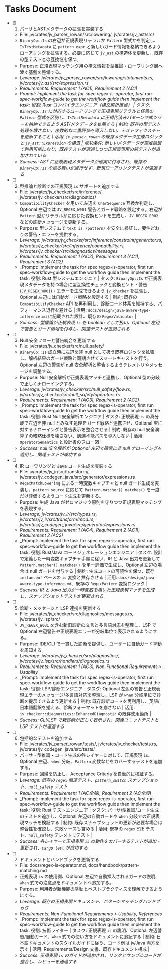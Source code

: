
# Tasks Document

- [x] 1. パーサとASTメタデータの拡張を実装する
  - File: jv/crates/jv_parser_rowan/src/lowering/, jv/crates/jv_ast/src/
  - `BinaryOp::Is` の右辺が正規表現リテラルか `Pattern` 型式かを判定し、`IsTestMetadata` に `pattern_expr` と新しいガード情報を格納できるようローアリングを拡張する。必要に応じて `jv_ast` の構造体を更新し、既存の型テストとの互換性を保つ。
  - Purpose: 正規表現マッチング用の構文情報を型推論・ローワリング層へ渡す基盤を整備する。
  - _Leverage: jv/crates/jv_parser_rowan/src/lowering/statements.rs, jv/crates/jv_ast/src/expression.rs_
  - _Requirements: Requirement 1 (AC1), Requirement 2 (AC1)_
  - _Prompt: Implement the task for spec regex-is-operator, first run spec-workflow-guide to get the workflow guide then implement the task: 役割: Rust コンパイラエンジニア（構文解析担当） | タスク: `BinaryOp::Is` に対応するローアリングで正規表現リテラルと任意の `Pattern` 型式を区別し、`IsTestMetadata` に正規化済みパターンや式ツリーを格納できるよう AST/メタデータを拡張する | 制約: 既存の型テスト処理を壊さない、序数的な二重評価を導入しない、テストフィクスチャを更新すること | 活用: `jv_parser_rowan` の既存メタデータ生成ロジックと `jv_ast::Expression` の構造 | 成功条件: 新しいメタデータが型推論層で利用可能になり、既存テストが通過しつつ正規表現用の新テストが追加されている_
  - _Success: AST に正規表現メタデータが確実に付与され、既存の `BinaryOp::Is` の振る舞いが退行せず、新規ローアリングテストが通過する_

- [ ] 2. 型推論と診断での正規表現 `is` サポートを追加する
  - File: jv/crates/jv_checker/src/inference/, jv/crates/jv_checker/src/diagnostics/
  - `CompatibilityChecker` を用いて左辺を `CharSequence` 互換か判定し、Optional 左辺では `JV_REGEX_W001` 警告とガード戦略を設定する。右辺が `Pattern` 型かリテラルかに応じた変換ヒントを生成し、`JV_REGEX_E002` などの診断メッセージを更新する。
  - Purpose: 型システムで `text is /pattern/` を安全に検証し、要件どおりの警告・エラーを提供する。
  - _Leverage: jv/crates/jv_checker/src/inference/constraint/generator.rs, jv/crates/jv_checker/src/inference/compatibility.rs, jv/crates/jv_checker/src/diagnostics/messages_
  - _Requirements: Requirement 1 (AC2), Requirement 3 (AC1), Requirement 3 (AC2)_
  - _Prompt: Implement the task for spec regex-is-operator, first run spec-workflow-guide to get the workflow guide then implement the task: 役割: Rust 型システムエンジニア | タスク: `BinaryOp::Is` が正規表現メタデータを持つ場合に型互換性チェックと変換ヒント・警告 (`JV_REGEX_W001`)・エラーを生成できるよう `jv_checker` を拡張し、Optional 左辺には自動ガード戦略を設定する | 制約: 既存の `CompatibilityChecker` API を再利用し、診断コード体系を維持する、パフォーマンス退行を避ける | 活用: `docs/design/java-aware-type-inference.md` に記載された設計、既存の `RegexValidator` |
  - _Success: 型推論が正規表現 `is` を boolean として扱い、Optional 左辺で警告とガード情報を付与し、関連テストが追加される_

- [ ] 3. Null 安全フローと警告統合を更新する
  - File: jv/crates/jv_checker/src/null_safety/
  - `BinaryOp::Is` 成立時に左辺を非 null として扱う既存ロジックを拡張し、解析結果のガード戦略と同期させてスマートキャストを行う。Optional 左辺の警告が null 安全解析と整合するようテレメトリやメッセージを調整する。
  - Purpose: Null 安全解析が正規表現マッチと連携し、Optional 型の分岐で正しくナローイングする。
  - _Leverage: jv/crates/jv_checker/src/null_safety/flow.rs, jv/crates/jv_checker/src/null_safety/operators.rs_
  - _Requirements: Requirement 1 (AC3), Requirement 2 (AC2)_
  - _Prompt: Implement the task for spec regex-is-operator, first run spec-workflow-guide to get the workflow guide then implement the task: 役割: Rust Null 安全解析エンジニア | タスク: 正規表現 `is` の真分岐で左辺を非 null とみなす処理をガード戦略と連携させ、Optional 型に対するナローイングと警告表示を整合させる | 制約: 既存の null 安全演算子の暗黙仕様を壊さない、到達不能パスを導入しない | 活用: `OperatorSemantics` と設計書のフロー図 |
  - _Success: null 安全解析が Optional 左辺で確実に非 null ナローイングを適用し、関連テストが成功する_

- [ ] 4. IR ローワリングと Java コード生成を実装する
  - File: jv/crates/jv_ir/src/transform/, jv/crates/jv_codegen_java/src/generator/expressions.rs
  - `RegexMatchLowering` による一時変数キャプチャと null ガード生成を実装し、`pattern_source` に応じて `Pattern.matcher().matches()` を一度だけ評価するようコード生成を更新する。
  - Purpose: 生成 Java がゼロマジック原則を守りつつ正規表現マッチングを表現する。
  - _Leverage: jv/crates/jv_ir/src/types.rs, jv/crates/jv_ir/src/transform/mod.rs, jv/crates/jv_codegen_java/src/generator/expressions.rs_
  - _Requirements: Requirement 1 (AC4), Requirement 2 (AC1), Requirement 2 (AC2)_
  - _Prompt: Implement the task for spec regex-is-operator, first run spec-workflow-guide to get the workflow guide then implement the task: 役割: Rust/Java コードジェネレーションエンジニア | タスク: 設計で定義した一時変数キャプチャ手順に従い、IR と Java 出力を更新して `Pattern.matcher().matches()` を単一評価で生成し、Optional 左辺の場合は null ガードを付与する | 制約: 生成コードの可読性を保つ、既存 `instanceof` ベースの `is` 変換と共存させる | 活用: `docs/design/java-aware-type-inference.md`、既存の `RegexPattern` 変換ロジック |
  - _Success: IR と Java 出力が一時変数を用いた正規表現マッチを生成し、スナップショットテストが更新される_

- [ ] 5. 診断・メッセージと LSP 連携を更新する
  - File: jv/crates/jv_checker/src/diagnostics/messages.rs, jv/crates/jv_lsp/src/
  - `JV_REGEX_W001` を含む新旧診断の文言と多言語対応を整理し、LSP で Optional 左辺警告や正規表現エラーが分岐単位で表示されるようにする。
  - Purpose: IDE/CLI で一貫した診断を提供し、ユーザーに自動ガード挙動を周知する。
  - _Leverage: jv/crates/jv_checker/src/diagnostics/, jv/crates/jv_lsp/src/handlers/diagnostics.rs_
  - _Requirements: Requirement 1 (AC3), Non-Functional Requirements > Usability_
  - _Prompt: Implement the task for spec regex-is-operator, first run spec-workflow-guide to get the workflow guide then implement the task: 役割: LSP/診断エンジニア | タスク: Optional 左辺の警告と正規表現エラーのメッセージ/多言語対応を整理し、LSP が `when` 分岐単位で診断を提示できるよう更新する | 制約: 既存診断コードを再利用し、英語/日本語翻訳を揃える、診断フォーマットを崩さない | 活用: `jv_checker::diagnostics::EnhancedDiagnostic` の既存使用箇所 |
  - _Success: CLI/LSP で新診断が正しく表示され、関連ユニットテストと LSP テストが通過する_

- [ ] 6. 包括的なテストを追加する
  - File: jv/crates/jv_parser_rowan/tests/, jv/crates/jv_checker/tests.rs, jv/crates/jv_codegen_java/src/tests/
  - パーサ・型推論・コード生成の各レイヤーに対して、正規表現 `is`、Optional 左辺、`when` 分岐、`Pattern` 変数などをカバーするテストを追加する。
  - Purpose: 回帰を防止し、Acceptance Criteria を自動的に検証する。
  - _Leverage: 既存の `regex` 関連テスト、`pattern_switch` スナップショット、`null_safety` テスト_
  - _Requirements: Requirement 1 (AC全般), Requirement 2 (AC全般)_
  - _Prompt: Implement the task for spec regex-is-operator, first run spec-workflow-guide to get the workflow guide then implement the task: 役割: Rust テストエンジニア | タスク: パーサ/型推論/コード生成のテストを追加し、Optional 左辺の自動ガードや `when` 分岐での正規表現マッチを検証する | 制約: 既存スナップショットの更新が必要な場合は整合性を確認し、失敗ケースも含める | 活用: 既存の `regex` E2E テスト、`null_safety` テレメトリテスト |
  - _Success: 各レイヤーで正規表現 `is` の動作をカバーするテストが追加・更新され、`cargo test` が成功する_

- [ ] 7. ドキュメントとハンドブックを更新する
  - File: docs/regex-is-operator.md, docs/handbook/pattern-matching.md
  - 正規表現 `is` の使用例、Optional 左辺で自動挿入されるガードの説明、`when` 式での注意点をドキュメントへ追加する。
  - Purpose: 利用者が新機能の挙動とベストプラクティスを理解できるようにする。
  - _Leverage: 既存の正規表現ドキュメント、パターンマッチングハンドブック_
  - _Requirements: Non-Functional Requirements > Usability, References_
  - _Prompt: Implement the task for spec regex-is-operator, first run spec-workflow-guide to get the workflow guide then implement the task: 役割: 技術ライター | タスク: 正規表現 `is` の説明、Optional 左辺警告/自動ガード、`when` 式での使い方をドキュメントに追記する | 制約: 日本語ドキュメントのスタイルガイドに従う、コード例は jv/Java 両方を示す | 活用: Requirements/Design 文書、既存ドキュメント構成 |
  - _Success: 正規表現 `is` のガイドが追加され、リンクとサンプルコードが整合し、レビューを通過する_
